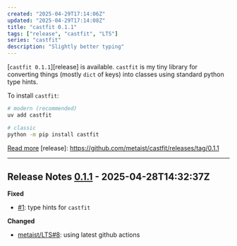 ```yaml
---
created: "2025-04-29T17:14:06Z"
updated: "2025-04-29T17:14:08Z"
title: "castfit 0.1.1"
tags: ["release", "castfit", "LTS"]
series: "castfit"
description: "Slightly better typing"
---
```


[`castfit 0.1.1`][release] is available. `castfit` is my tiny library for converting things (mostly `dict` of keys) into classes using standard python type hints.

To install `castfit`:

```bash
# modern (recommended)
uv add castfit

# classic
python -m pip install castfit
```

[Read more](https://github.com/metaist/castfit)
[release]: https://github.com/metaist/castfit/releases/tag/0.1.1

---

[#1]: https://github.com/metaist/castfit/issues/1
[metaist/LTS#8]: https://github.com/metaist/LTS/issues/8
[0.1.1]: https://github.com/metaist/castfit/compare/0.1.0...0.1.1

## Release Notes [0.1.1] - 2025-04-28T14:32:37Z

**Fixed**

- [#1]: type hints for `castfit`

**Changed**

- [metaist/LTS#8]: using latest github actions
